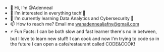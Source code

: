 - 👋 Hi, I’m @Adenneal
- 👀 I’m interested in everything tech!🤖
- 🌱 I’m currently learning Data Analytics and Cybersecurity 🦾
- 📫 How to reach me? Email me wanadennealjafny@gmail.com
- ⚡ Fun Facts: I can be both slow and fast learner there's no in between, but I love to learn new stuff! I can cook and now I'm trying to code so in the future I can open a cafe/restaurant called CODE&COOK!


<!---
Adenneal/Adenneal is a ✨ special ✨ repository because its `README.md` (this file) appears on your GitHub profile.
You can click the Preview link to take a look at your changes.
--->

